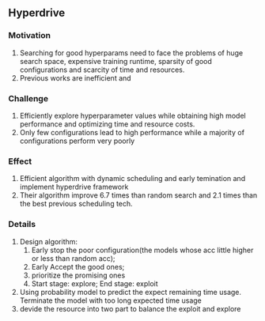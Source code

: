 ## Hyperdrive

### Motivation
1. Searching for good hyperparams need to face the problems of huge search space, expensive training runtime, sparsity of good
configurations and scarcity of time and resources.
2. Previous works are inefficient and  

### Challenge
1. Efficiently explore hyperparameter values while obtaining high model performance and optimizing time and resource costs.
2. Only few configurations lead to high performance while a majority of configurations perform very poorly

### Effect
1. Efficient algorithm with dynamic scheduling and early temination and implement hyperdrive framework
2. Their algorithm improve 6.7 times than random search and 2.1 times than the best previous scheduling tech.

### Details
1. Design algorithm: 
   1. Early stop the poor configuration(the models whose acc little higher or less than random acc); 
   2. Early Accept the good ones; 
   3. prioritize the promising ones
   4. Start stage: explore; End stage: exploit
2. Using probability model to predict the expect remaining time usage. Terminate the model with too long expected time usage
3. devide the resource into two part to balance the exploit and explore